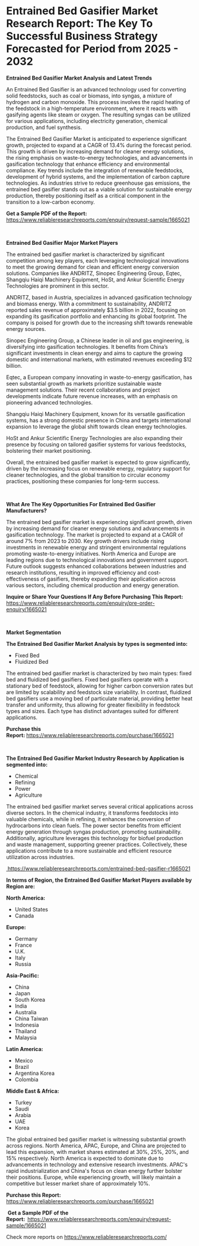 <p><h1>Entrained Bed Gasifier Market Research Report: The Key To Successful Business Strategy Forecasted for Period from 2025 - 2032</h1></p><p><strong>Entrained Bed Gasifier Market Analysis and Latest Trends</strong></p>
<p><p>An Entrained Bed Gasifier is an advanced technology used for converting solid feedstocks, such as coal or biomass, into syngas, a mixture of hydrogen and carbon monoxide. This process involves the rapid heating of the feedstock in a high-temperature environment, where it reacts with gasifying agents like steam or oxygen. The resulting syngas can be utilized for various applications, including electricity generation, chemical production, and fuel synthesis.</p><p>The Entrained Bed Gasifier Market is anticipated to experience significant growth, projected to expand at a CAGR of 13.4% during the forecast period. This growth is driven by increasing demand for cleaner energy solutions, the rising emphasis on waste-to-energy technologies, and advancements in gasification technology that enhance efficiency and environmental compliance. Key trends include the integration of renewable feedstocks, development of hybrid systems, and the implementation of carbon capture technologies. As industries strive to reduce greenhouse gas emissions, the entrained bed gasifier stands out as a viable solution for sustainable energy production, thereby positioning itself as a critical component in the transition to a low-carbon economy.</p></p>
<p><strong>Get a Sample PDF of the Report:&nbsp;</strong> <a href="https://www.reliableresearchreports.com/enquiry/request-sample/1665021?utm_campaign=3063&utm_medium=2&utm_source=Github&utm_content=ia&utm_term=06032025&utm_id=entrained-bed-gasifier">https://www.reliableresearchreports.com/enquiry/request-sample/1665021</a></p>
<p>&nbsp;</p>
<p><strong>Entrained Bed Gasifier Major Market Players</strong></p>
<p><p>The entrained bed gasifier market is characterized by significant competition among key players, each leveraging technological innovations to meet the growing demand for clean and efficient energy conversion solutions. Companies like ANDRITZ, Sinopec Engineering Group, Eqtec, Shangqiu Haiqi Machinery Equipment, HoSt, and Ankur Scientific Energy Technologies are prominent in this sector.</p><p>ANDRITZ, based in Austria, specializes in advanced gasification technology and biomass energy. With a commitment to sustainability, ANDRITZ reported sales revenue of approximately $3.5 billion in 2022, focusing on expanding its gasification portfolio and enhancing its global footprint. The company is poised for growth due to the increasing shift towards renewable energy sources.</p><p>Sinopec Engineering Group, a Chinese leader in oil and gas engineering, is diversifying into gasification technologies. It benefits from China’s significant investments in clean energy and aims to capture the growing domestic and international markets, with estimated revenues exceeding $12 billion.</p><p>Eqtec, a European company innovating in waste-to-energy gasification, has seen substantial growth as markets prioritize sustainable waste management solutions. Their recent collaborations and project developments indicate future revenue increases, with an emphasis on pioneering advanced technologies.</p><p>Shangqiu Haiqi Machinery Equipment, known for its versatile gasification systems, has a strong domestic presence in China and targets international expansion to leverage the global shift towards clean energy technologies. </p><p>HoSt and Ankur Scientific Energy Technologies are also expanding their presence by focusing on tailored gasifier systems for various feedstocks, bolstering their market positioning.</p><p>Overall, the entrained bed gasifier market is expected to grow significantly, driven by the increasing focus on renewable energy, regulatory support for cleaner technologies, and the global transition to circular economy practices, positioning these companies for long-term success.</p></p>
<p>&nbsp;</p>
<p><strong>What Are The Key Opportunities For Entrained Bed Gasifier Manufacturers?</strong></p>
<p><p>The entrained bed gasifier market is experiencing significant growth, driven by increasing demand for cleaner energy solutions and advancements in gasification technology. The market is projected to expand at a CAGR of around 7% from 2023 to 2030. Key growth drivers include rising investments in renewable energy and stringent environmental regulations promoting waste-to-energy initiatives. North America and Europe are leading regions due to technological innovations and government support. Future outlook suggests enhanced collaborations between industries and research institutions, resulting in improved efficiency and cost-effectiveness of gasifiers, thereby expanding their application across various sectors, including chemical production and energy generation.</p></p>
<p><strong>Inquire or Share Your Questions If Any Before Purchasing This Report:</strong> <a href="https://www.reliableresearchreports.com/enquiry/pre-order-enquiry/1665021?utm_campaign=3063&utm_medium=2&utm_source=Github&utm_content=ia&utm_term=06032025&utm_id=entrained-bed-gasifier">https://www.reliableresearchreports.com/enquiry/pre-order-enquiry/1665021</a></p>
<p>&nbsp;</p>
<p><strong>Market Segmentation</strong></p>
<p><strong>The Entrained Bed Gasifier Market Analysis by types is segmented into:</strong></p>
<p><ul><li>Fixed Bed</li><li>Fluidized Bed</li></ul></p>
<p><p>The entrained bed gasifier market is characterized by two main types: fixed bed and fluidized bed gasifiers. Fixed bed gasifiers operate with a stationary bed of feedstock, allowing for higher carbon conversion rates but are limited by scalability and feedstock size variability. In contrast, fluidized bed gasifiers use a moving bed of particulate material, providing better heat transfer and uniformity, thus allowing for greater flexibility in feedstock types and sizes. Each type has distinct advantages suited for different applications.</p></p>
<p><strong>Purchase this Report:&nbsp;</strong><a href="https://www.reliableresearchreports.com/purchase/1665021?utm_campaign=3063&utm_medium=2&utm_source=Github&utm_content=ia&utm_term=06032025&utm_id=entrained-bed-gasifier">https://www.reliableresearchreports.com/purchase/1665021</a></p>
<p>&nbsp;</p>
<p><strong>The Entrained Bed Gasifier Market Industry Research by Application is segmented into:</strong></p>
<p><ul><li>Chemical</li><li>Refining</li><li>Power</li><li>Agriculture</li></ul></p>
<p><p>The entrained bed gasifier market serves several critical applications across diverse sectors. In the chemical industry, it transforms feedstocks into valuable chemicals, while in refining, it enhances the conversion of hydrocarbons into clean fuels. The power sector benefits from efficient energy generation through syngas production, promoting sustainability. Additionally, agriculture leverages this technology for biofuel production and waste management, supporting greener practices. Collectively, these applications contribute to a more sustainable and efficient resource utilization across industries.</p></p>
<p><a href="https://www.reliableresearchreports.com/entrained-bed-gasifier-r1665021?utm_campaign=3063&utm_medium=2&utm_source=Github&utm_content=ia&utm_term=06032025&utm_id=entrained-bed-gasifier">&nbsp;https://www.reliableresearchreports.com/entrained-bed-gasifier-r1665021</a></p>
<p><strong>In terms of Region, the Entrained Bed Gasifier Market Players available by Region are:</strong></p>
<p>
    <p> <strong> North America: </strong>
        <ul>
            <li>United States</li>
            <li>Canada</li>
        </ul>
        </p> 
    <p> <strong> Europe: </strong>
        <ul>
            <li>Germany</li>
            <li>France</li>
            <li>U.K.</li>
            <li>Italy</li>
            <li>Russia</li>
        </ul>
        </p> 
    <p> <strong> Asia-Pacific: </strong>
        <ul>
            <li>China</li>
            <li>Japan</li>
            <li>South Korea</li>
            <li>India</li>
            <li>Australia</li>
            <li>China Taiwan</li>
            <li>Indonesia</li>
            <li>Thailand</li>
            <li>Malaysia</li>
        </ul>
        </p> 
    <p> <strong> Latin America: </strong>
        <ul>
            <li>Mexico</li>
            <li>Brazil</li>
            <li>Argentina Korea</li>
            <li>Colombia</li>
        </ul>
        </p> 
    <p> <strong> Middle East & Africa: </strong>
        <ul>
            <li>Turkey</li>
            <li>Saudi</li>
            <li>Arabia</li>
            <li>UAE</li>
            <li>Korea</li>
        </ul>
    </p>
    </p>
<p><p>The global entrained bed gasifier market is witnessing substantial growth across regions. North America, APAC, Europe, and China are projected to lead this expansion, with market shares estimated at 30%, 25%, 20%, and 15% respectively. North America is expected to dominate due to advancements in technology and extensive research investments. APAC's rapid industrialization and China's focus on clean energy further bolster their positions. Europe, while experiencing growth, will likely maintain a competitive but lesser market share of approximately 10%.</p></p>
<p><strong>Purchase this Report: </strong><a href="https://www.reliableresearchreports.com/purchase/1665021?utm_campaign=3063&utm_medium=2&utm_source=Github&utm_content=ia&utm_term=06032025&utm_id=entrained-bed-gasifier">https://www.reliableresearchreports.com/purchase/1665021</a></p>
<p>&nbsp;<strong>Get a Sample PDF of the Report:&nbsp;&nbsp;</strong><a href="https://www.reliableresearchreports.com/enquiry/request-sample/1665021?utm_campaign=3063&utm_medium=2&utm_source=Github&utm_content=ia&utm_term=06032025&utm_id=entrained-bed-gasifier">https://www.reliableresearchreports.com/enquiry/request-sample/1665021</a></p>
<p><strong></strong></p>
<p>Check more reports on <a href="https://www.reliableresearchreports.com/?utm_campaign=3063&utm_medium=2&utm_source=Github&utm_content=ia&utm_term=06032025&utm_id=entrained-bed-gasifier">https://www.reliableresearchreports.com/</a></p>